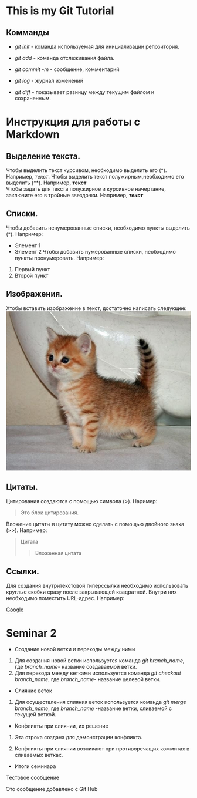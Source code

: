 # This is my Git Tutorial

## Комманды
* *git init* - команда используемая для инициализации репозитория.

* *git add* - команда отслеживания файла.

* *git commit -m* - сообщение, комментарий

* *git log* - журнал изменений

* *git diff* - показывает разницу между текущим файлом и сохраненным.

# Инструкция для работы с Markdown

## Выделение текста.
Чтобы выделить текст курсивом, необходимо выделить его (*). Например, *текст*.
Чтобы выделить текст полужирным,необходимо его выделить (**). Например, **текст**  
Чтобы задать для текста полужирное и курсивное начертание, заключите его в тройные звездочки. Например, ***текст***

## Списки.
Чтобы добавить ненумерованные списки, необходимо пункты выделить (*). Например:
* Элемент 1
* Элемент 2
Чтобы добавить нумерованные списки, необходимо пункты пронумеровать. Например:
1. Первый пункт
2. Второй пункт

## Изображения.
Xтобы вставить изображение в текст, достаточно написать следукщее: 
![Маленький котенок.](Kitten.jpg)

## Цитаты.
Цитирования создаются с помощью символа (>). Наример: 
> Это блок цитирования.

Вложение цитаты в цитату 
можно сделать с помощью двойного знака (>>). Например:
> Цитата
>> Вложенная цитата
## Ссылки.
Для создания внутритекстовой гиперссылки необходимо использовать круглые скобки сразу после закрывающей квадратной. Внутри них необходимо поместить URL-адрес. Например:

[Google](http://google.com)

# Seminar 2
* Создание новой ветки и переходы между ними
 1. Для создания новой ветки используется команда *git branch_name*, где *branch_name*- название создаваемой ветки.
 2. Для перехода между ветками используется команда *git checkout branch_name*, где *branch_name*- название целевой ветки.

* Слияние веток

1. Для осуществления слияния веток используется команда *git merge branch_name*, где *branch_name* -название ветки, сливаемой с текущей веткой.

* Конфликты при слиянии, их решение

1. Эта строка создана для демонстрации конфликта.

1. Конфликты при слиянии возникают при противоречащих коммитах в сливаемых ветках.

* Итоги семинара

Тестовое сообщение

Это сообщение добавлено с Git Hub
